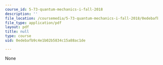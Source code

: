 ```yaml
---
course_id: 5-73-quantum-mechanics-i-fall-2018
description: ''
file_location: /coursemedia/5-73-quantum-mechanics-i-fall-2018/0edebafb9c4e1b02b5834c15a88ac1de_MIT5_73F18_Lec33.pdf
file_type: application/pdf
layout: pdf
title: null
type: course
uid: 0edebafb9c4e1b02b5834c15a88ac1de

---
```

None